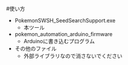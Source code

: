 #使い方

- PokemonSWSH_SeedSearchSupport.exe
    - 本ツール
- pokemon_automation_arduino_firmware
    - Arduinoに書き込むプログラム
- その他のファイル
    - 外部ライブラリなので消さないでください